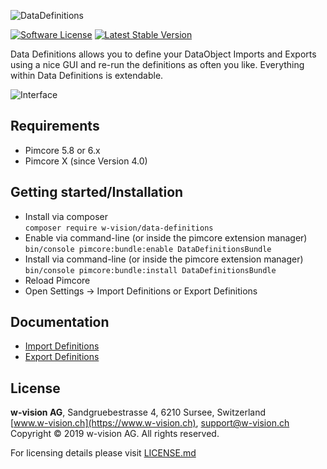 ![DataDefinitions](docs/images/github_banner.png "Data Definitions")

[![Software License](https://img.shields.io/badge/license-GPLv3-brightgreen.svg?style=flat-square)](LICENSE.md)
[![Latest Stable Version](https://img.shields.io/packagist/v/w-vision/data-definitions.svg?style=flat-square)](https://packagist.org/packages/w-vision/data-definitions)

Data Definitions allows you to define your DataObject Imports and Exports using a nice GUI and re-run the definitions
as often you like. Everything within Data Definitions is extendable.

![Interface](docs/images/mapping.png)

## Requirements
* Pimcore 5.8 or 6.x
* Pimcore X (since Version 4.0)

## Getting started/Installation
 * Install via composer  
 ```composer require w-vision/data-definitions```
 * Enable via command-line (or inside the pimcore extension manager)  
 ```bin/console pimcore:bundle:enable DataDefinitionsBundle```
 * Install via command-line (or inside the pimcore extension manager)  
 ```bin/console pimcore:bundle:install DataDefinitionsBundle```
 * Reload Pimcore
 * Open Settings -> Import Definitions or Export Definitions

## Documentation
 - [Import Definitions](./docs/imports.md)
 - [Export Definitions](./docs/exports.md)

## License
**w-vision AG**, Sandgruebestrasse 4, 6210 Sursee, Switzerland  
[www.w-vision.ch](https://www.w-vision.ch), support@w-vision.ch  
Copyright © 2019 w-vision AG. All rights reserved.

For licensing details please visit [LICENSE.md](LICENSE.md) 
